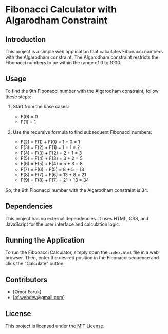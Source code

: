 # Fibonacci Calculator with Algarodham Constraint

## Introduction
This project is a simple web application that calculates Fibonacci numbers with the Algarodham constraint. The Algarodham constraint restricts the Fibonacci numbers to be within the range of 0 to 1000.

## Usage
To find the 9th Fibonacci number with the Algarodham constraint, follow these steps:

1. Start from the base cases:
    - F(0) = 0
    - F(1) = 1

2. Use the recursive formula to find subsequent Fibonacci numbers:
    - F(2) = F(1) + F(0) = 1 + 0 = 1
    - F(3) = F(2) + F(1) = 1 + 1 = 2
    - F(4) = F(3) + F(2) = 2 + 1 = 3
    - F(5) = F(4) + F(3) = 3 + 2 = 5
    - F(6) = F(5) + F(4) = 5 + 3 = 8
    - F(7) = F(6) + F(5) = 8 + 5 = 13
    - F(8) = F(7) + F(6) = 13 + 8 = 21
    - F(9) = F(8) + F(7) = 21 + 13 = 34

So, the 9th Fibonacci number with the Algarodham constraint is 34.

## Dependencies
This project has no external dependencies. It uses HTML, CSS, and JavaScript for the user interface and calculation logic.

## Running the Application
To run the Fibonacci Calculator, simply open the `index.html` file in a web browser. Then, enter the desired position in the Fibonacci sequence and click the "Calculate" button.

## Contributors
- [Omor Faruk]
- [of.webdev@gmail.com]

## License
This project is licensed under the [MIT License](LICENSE).
